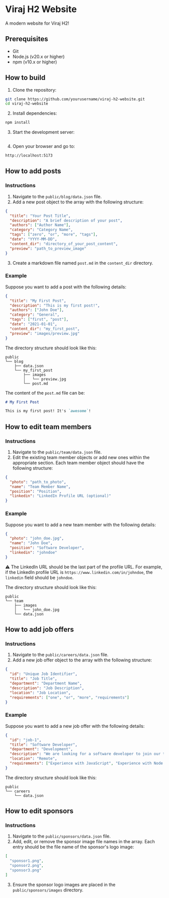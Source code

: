 # Viraj H2 Website

A modern website for Viraj H2!

## Prerequisites

- Git
- Node.js (v20.x or higher)
- npm (v10.x or higher)

## How to build

1. Clone the repository:
```bash
git clone https://github.com/yourusername/viraj-h2-website.git
cd viraj-h2-website
```

2. Install dependencies:
```bash
npm install
```

3. Start the development server:
```bash
```

4. Open your browser and go to:
```bash
http://localhost:5173
```

## How to add posts
### Instructions

1. Navigate to the `public/blog/data.json` file.
2. Add a new post object to the array with the following structure:
```json
{
  "title": "Your Post Title",
  "description": "A brief description of your post",
  "authors": ["Author Name"],
  "category": "Category Name",
  "tags": ["zero", "or", "more", "tags"],
  "date": "YYYY-MM-DD",
  "content_dir": "directory_of_your_post_content",
  "preview": "path_to_preview_image"
}
```
3. Create a markdown file named `post.md` in the `content_dir` directory.

### Example

Suppose you want to add a post with the following details:

```json
{
  "title": "My First Post",
  "description": "This is my first post!",
  "authors": ["John Doe"],
  "category": "General",
  "tags": ["first", "post"],
  "date": "2021-01-01",
  "content_dir": "my_first_post",
  "preview": "images/preview.jpg"
}
```

The directory structure should look like this:
```
public
└── blog
    ├── data.json
    └── my_first_post
        ├── images
        │   └── preview.jpg
        └── post.md
```

The content of the `post.md` file can be:
```markdown
# My First Post

This is my first post! It's `awesome`!
```

## How to edit team members
### Instructions

1. Navigate to the `public/team/data.json` file.
2. Edit the existing team member objects or add new ones within the appropriate section. Each team member object should have the following structure:
```json
{
  "photo": "path_to_photo",
  "name": "Team Member Name",
  "position": "Position",
  "linkedin": "LinkedIn Profile URL (optional)"
}
```

### Example

Suppose you want to add a new team member with the following details:

```json
{
  "photo": "john_doe.jpg",
  "name": "John Doe",
  "position": "Software Developer",
  "linkedin": "johndoe"
}
```

⚠️ The LinkedIn URL should be the last part of the profile URL. For example, if the LinkedIn profile URL is `https://www.linkedin.com/in/johndoe`, the `linkedin` field should be `johndoe`.

The directory structure should look like this:
```
public
└── team
    ├── images
    │   └── john_doe.jpg
    └── data.json
```

## How to add job offers
### Instructions

1. Navigate to the `public/careers/data.json` file.
2. Add a new job offer object to the array with the following structure:
```json
{
  "id": "Unique Job Identifier",
  "title": "Job Title",
  "department": "Department Name",
  "description": "Job Description",
  "location": "Job Location",
  "requirements": ["one", "or", "more", "requirements"]
}
```

### Example

Suppose you want to add a new job offer with the following details:

```json
{
  "id": "job-1",
  "title": "Software Developer",
  "department": "Development",
  "description": "We are looking for a software developer to join our team!",
  "location": "Remote",
  "requirements": ["Experience with JavaScript", "Experience with Node.js"]
}
```

The directory structure should look like this:
```
public
└── careers
    └── data.json
```

## How to edit sponsors
### Instructions

1. Navigate to the `public/sponsors/data.json` file.
2. Add, edit, or remove the sponsor image file names in the array. Each entry should be the file name of the sponsor's logo image:
```json
[
  "sponsor1.png",
  "sponsor2.png",
  "sponsor3.png"
]
```
3. Ensure the sponsor logo images are placed in the `public/sponsors/images` directory.

